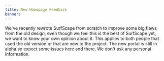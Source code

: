 ```yaml
---
title: New Homepage Feedback
banner:
---
```


We've recently rewrote SurfScape from scratch to improve some big flaws from the old design, even though we feel this is the best of SurfScape yet, we want to know your own opinion about it. This applies to both people that used the old version or that are new to the project. The new portal is still in alpha so expect some issues here and there. We don't ask any personal information.
